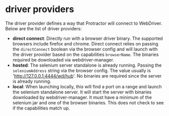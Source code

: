# driver providers

The driver provider defines a way that Protractor will connect to WebDriver.
Below are the list of driver providers:

- **direct connect**: Directly run with a browser driver binary. The supported
browsers include firefox and chrome. Direct connect relies on passing the
`directConnect` boolean via the browser config and will launch with the driver
provider based on the capabilities `browserName`. The binaries required be
downloaded via webdriver-manager.
- **hosted**: The selenium server standalone is already running. Passing the
`seleniumAddress` string via the browser config. The value usually is
'http://127.0.0.1:4444/wd/hub'. No binaries are required since the server is
already running.
- **local**: When launching locally, this will find a port on a range and
launch the selenium standalone server. It will start the server with binaries
downloaded by webdriver-manager. It must have a minimum of the selenium jar
and one of the browser binaries. This does not check to see if the capabilities
match up.

